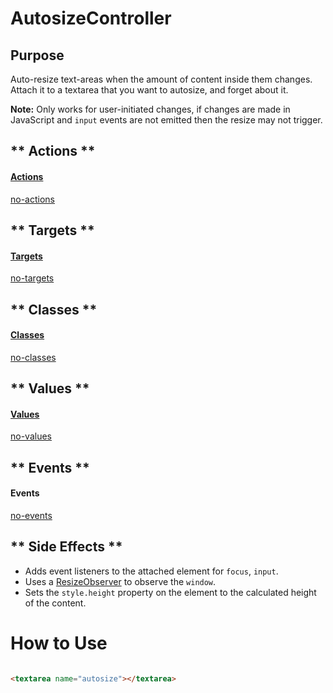 # AutosizeController

## Purpose

Auto-resize text-areas when the amount of content inside them changes. Attach it to a textarea that you want to autosize, and forget about it.

**Note:**
Only works for user-initiated changes, if changes are made in JavaScript and `input` events are not emitted then the resize may not trigger.

<!-- tabs:start -->
## ** Actions **
#### [Actions](https://stimulus.hotwire.dev/reference/actions)

[no-actions](../_partials/no-actions.md ':include')

## ** Targets **
#### [Targets](https://stimulus.hotwire.dev/reference/targets)

[no-targets](../_partials/no-targets.md ':include')

## ** Classes **
#### [Classes](https://stimulus.hotwire.dev/reference/classes)

[no-classes](../_partials/no-classes.md ':include')

## ** Values **
#### [Values](https://stimulus.hotwire.dev/reference/values)

[no-values](../_partials/no-values.md ':include')

## ** Events **
#### Events

[no-events](../_partials/no-events.md ':include')

## ** Side Effects **

- Adds event listeners to the attached element for `focus`, `input`.
- Uses a [ResizeObserver](https://developer.mozilla.org/en-US/docs/Web/API/ResizeObserver) to observe the `window`.
- Sets the `style.height` property on the element to the calculated height of the content.

<!-- tabs:end -->
# How to Use

```html

<textarea name="autosize"></textarea>
```

